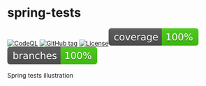# spring-tests
[![CodeQL](https://github.com/supavenir/spring-tests/workflows/CodeQL/badge.svg)](https://github.com/supavenir/spring-tests/actions?query=workflow:"CodeQL")
[![GitHub tag](https://img.shields.io/github/tag/supavenir/spring-tests?include_prereleases=&sort=semver&color=blue)](https://github.com/supavenir/spring-tests/releases/)
[![License](https://img.shields.io/badge/License-MIT-blue)](#license)![Coverage](https://github.com/supavenir/spring-tests/blob/badges/jacoco.svg)
![Coverage](https://github.com/supavenir/spring-tests/blob/badges/branches.svg)

Spring tests illustration
